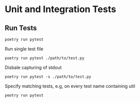 # Unit and Integration Tests

## Run Tests

```
poetry run pytest
```

Run single test file
```
poetry run pytest ./path/to/test.py
```

Disbale capturing of stdout
```
poetry run pytest -s ./path/to/test.py
```

Specify matching tests, e.g, on every test name containing util
```
peotry run pytest 
